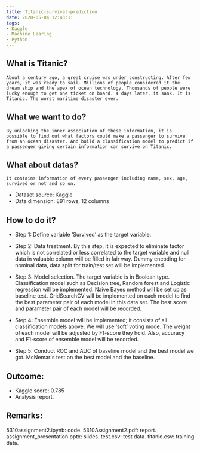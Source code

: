 ```yaml
---
title: Titanic-survival-prediction
date: 2020-05-04 12:43:11
tags:
- Kaggle
- Machine Learing
- Python
---
```


## What is Titanic?
	About a century ago, a great cruise was under constructing. After few years, it was ready to sail. Millions of people considered it the dream ship and the apex of ocean technology. Thousands of people were lucky enough to get one ticket on board. 4 days later, it sank. It is Titanic. The worst maritime disaster ever.




## What we want to do?
	By unlocking the inner association of these information, it is possible to find out what factors could make a passenger to survive from an ocean disaster. And build a classification model to predict if a passenger giving certain information can survive on Titanic.




## What about datas?
	It contains information of every passenger including name, sex, age, survived or not and so on.
* Dataset source: Kaggle
* Data dimension: 891 rows, 12 columns




## How to do it?
- Step 1: Define variable ‘Survived’ as the target variable.

- Step 2: Data treatment. By this step, it is expected to eliminate factor which is not correlated or less correlated to the target variable and null data in valuable column will be filled in fair way. Dummy encoding for nominal data, data split for train/test set will be implemented. 

- Step 3: Model selection. The target variable is in Boolean type. Classification model such as Decision tree, Random forest and Logistic regression will be implemented. Naive Bayes method will be set up as baseline test. GridSearchCV will be implemented on each model to find the best parameter pair of each model in this data set. The best score and parameter pair of each model will be recorded.

- Step 4: Ensemble model will be implemented; it consists of all classification models above. We will use ‘soft’ voting mode. The weight of each model will be adjusted by F1-score they hold. Also, accuracy and F1-score of ensemble model will be recorded.

- Step 5: Conduct ROC and AUC of baseline model and the best model we got. McNemar's test on the best model and the baseline.



## Outcome:
* Kaggle score: 0.785
* Analysis report.



## Remarks:
5310assignment2.ipynb: code.
5310Assignment2.pdf: report.
assignment_presentation.pptx: slides.
test.csv: test data.
titanic.csv: training data.
